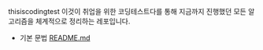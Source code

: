 thisiscodingtest 이것이 취업을 위한 코딩테스트다를 통해 지금까지 진행했던 모든 알고리즘을 체계적으로 정리하는 레포입니다.

- 기본 문법 [README.md](https://github.com/CodyMan0/thisiscodingtest/tree/main/%EA%B8%B0%EB%B3%B8%EB%AC%B8%EB%B2%95)
